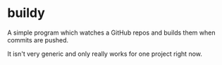 # buildy
A simple program which watches a GitHub repos and builds them when commits are pushed.

It isn't very generic and only really works for one project right now.
